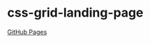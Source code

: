 # css-grid-landing-page
<a href="https://nikitaster.github.io/css-grid-landing-page/">GitHub Pages</a>
